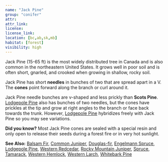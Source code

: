 ```yaml
---
name: "Jack Pine"
group: "conifer"
attr:
attr_link:
license:
license_link:
location: [bc,ab,sk,mb]
habitat: [forest]
visibility: high
---
```

Jack Pine (15-65 ft) is the most widely distributed tree in Canada and is also common in the northeastern United States. It grows well in poor soil and is often short, gnarled, and crooked when growing in shallow, rocky soil.

Jack Pine has short **needles** in bunches of two that are spread apart in a V. The **cones** point forward along the branch or curl around it.

Jack Pine needle bunches are v-shaped and less prickly than **Scots Pine**. [Lodgepole Pine](/trees/lodge) also has bunches of two needles, but the cones have prickles at the tip and grow at right angles to the branch or face back towards the trunk. However, [Lodgepole Pine](/trees/lodge) hybridizes freely with Jack Pine so you may see variations.

**Did you know?** Most Jack Pine cones are sealed with a special resin and only open to release their seeds during a forest fire or in very hot sunlight.

<!-- generated, do not edit -->
**See Also:**
[Balsam Fir](/trees/balfir),
[Common Juniper](/trees/comjun),
[Douglas-fir](/trees/doug),
[Engelmann Spruce](/trees/engel),
[Lodgepole Pine](/trees/lodge),
[Western Redcedar](/trees/redcd),
[Rocky Mountain Juniper](/trees/rockyjun),
[Spruce](/trees/spruce),
[Tamarack](/trees/tam),
[Western Hemlock](/trees/westhem),
[Western Larch](/trees/westlarch),
[Whitebark Pine](/trees/whbark)
